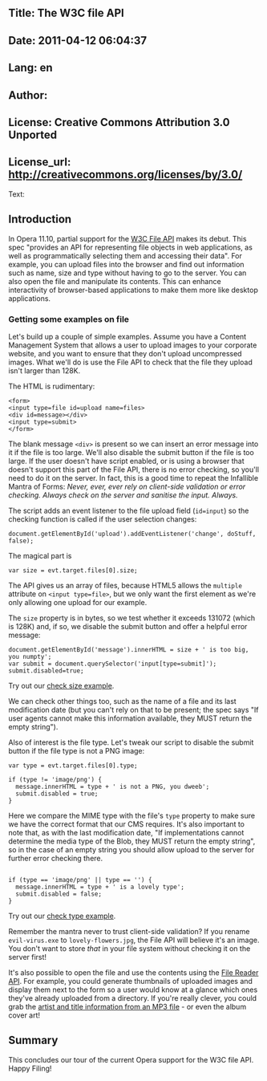 Title: The W3C file API
----
Date: 2011-04-12 06:04:37
----
Lang: en
----
Author: 
----
License: Creative Commons Attribution 3.0 Unported
----
License_url: http://creativecommons.org/licenses/by/3.0/
----
Text:

<h2>Introduction</h2>

<p>In Opera 11.10, partial support for the <a href="http://www.w3.org/TR/file-upload/">W3C File API</a> makes its debut. This spec &quot;provides an API for representing file objects in web applications, as well as programmatically selecting them and accessing their data&quot;. For example, you can upload files into the browser and find out information such as name, size and type without having to go to the server. You can also open the file and manipulate its contents. This can enhance interactivity of browser-based applications to make them more like desktop applications.</p>

<h3>Getting some examples on file</h3>

<p>Let&#39;s build up a couple of simple examples. Assume you have a Content Management System that allows a user to upload images to your corporate website, and you want to ensure that they don&#39;t upload uncompressed images. What we&#39;ll do is use the File API to check that the file they upload isn&#39;t larger than 128K.</p>

<p>The HTML is rudimentary:</p>

<pre><code>&lt;form&gt;
&lt;input type=file id=upload name=files&gt;
&lt;div id=message&gt;&lt;/div&gt;
&lt;input type=submit&gt;
&lt;/form&gt;</code></pre>

<p>The blank message <code>&lt;div&gt;</code> is present so we can insert an error message into it if the file is too large. We&#39;ll also disable the submit button if the file is too large. If the user doesn&#39;t have script enabled, or is using a browser that doesn&#39;t support this part of the File API, there is no error checking, so you&#39;ll need to do it on the server. In fact, this is a good time to repeat the Infallible Mantra of Forms: <em>Never, ever, ever rely on client-side validation or error checking. Always check on the server and sanitise the input. Always.</em></p>

<p>The script adds an event listener to the file upload field (<code>id=input</code>) so the checking function is called if the user selection changes:</p>

<pre><code>document.getElementById(&#39;upload&#39;).addEventListener(&#39;change&#39;, doStuff, false);</code></pre>

<p>The magical part is</p>

<pre><code>var size = evt.target.files[0].size;</code></pre>

<p>The API gives us an array of files, because HTML5 allows the <code>multiple</code> attribute on <code>&lt;input type=file&gt;</code>, but we only want the first element as we&#39;re only allowing one upload for our example.</p>

<p>The <code>size</code> property is in bytes, so we test whether it exceeds 131072 (which is 128K) and, if so, we disable the submit button and offer a helpful error message:</p>

<pre><code>document.getElementById(&#39;message&#39;).innerHTML = size + &#39; is too big, you numpty&#39;;
var submit = document.querySelector(&#39;input[type=submit]&#39;);
submit.disabled=true;</code></pre>

<p>Try out our <a href="size-check.html">check size example</a>.</p>
  
<p>We can check other things too, such as the name of a file and its last modification date (but you can&#39;t rely on that to be present; the spec says &quot;If user agents cannot make this information available, they MUST return the empty string&quot;).</p>

<p>Also of interest is the file type. Let&#39;s tweak our script to disable the submit button if the file type is not a PNG image:</p>

<pre><code>var type = evt.target.files[0].type;
	
if (type != &#39;image/png&#39;) {
  message.innerHTML = type + &#39; is not a PNG, you dweeb&#39;;
  submit.disabled = true;
}
</code></pre>

<p>Here we compare the MIME type with the file&#39;s <code>type</code> property to make sure we have the correct format that our CMS requires. It&#39;s also important to note that, as with the last modification date, &quot;If implementations cannot determine the media type of the Blob, they MUST return the empty string&quot;, so in the case of an empty string you should allow upload to the server for further error checking there.</p>

<pre><code>
if (type == &#39;image/png&#39; || type == &#39;&#39;) {
  message.innerHTML = type + &#39; is a lovely type&#39;;
  submit.disabled = false;
}
</code></pre>

<p>Try out our <a href="type-check.html">check type example</a>.</p>

<p>Remember the mantra never to trust client-side validation? If you rename <code>evil-virus.exe</code> to <code>lovely-flowers.jpg</code>, the File API will believe it&#39;s an image. You don&#39;t want to store <em>that</em> in your file system without checking it on the server first!</p>

<p>It&#39;s also possible to open the file and use the contents using the <a href="http://www.w3.org/TR/file-upload/#dfn-filereader">File Reader API</a>. For example, you could generate thumbnails of uploaded images and display them next to the form so a user would know at a glance which ones they&#39;ve already uploaded from a directory. If you&#39;re really clever, you could grab the <a href="http://www.id3.org/id3v2.3.0">artist and title information from an MP3 file</a> - or even the album cover art!</p>
<!--
<p>Here's another example. The File Reader API allows us to get the contents of a file encoded as a date URL via the <a href="http://www.w3.org/TR/FileAPI/#readAsDataURL"readAsDataURL method</a>. Here's a simple <a href="http://people.opera.com/brucel/demo/file-api/base-64.html">Image to DataURI converter</a> that converts a file into its base 64 representation for embedding in CSS or HTML to save HTTP requests for external files (very useful if optimising for mobile - see <a href="http://dev.opera.com/articles/view/the-mobile-web-optimization-guide/">Mobile-friendly: The mobile web optimization guide</a> for more details.</p>
-->
<h2>Summary</h2>

<p>This concludes our tour of the current Opera support for the W3C file API. Happy Filing!</p>
